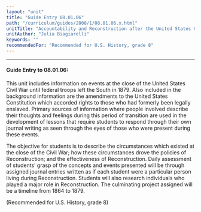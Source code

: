 ```yaml
---
layout: "unit"
title: "Guide Entry 08.01.06"
path: "/curriculum/guides/2008/1/08.01.06.x.html"
unitTitle: "Accountability and Reconstruction after the United States Civil War"
unitAuthor: "Julia Biagiarelli"
keywords: ""
recommendedFor: "Recommended for U.S. History, grade 8"
---
```

<body>
<hr/>
 <h4>
  Guide Entry to 08.01.06:
 </h4>
 <p>
  This unit includes information on events at the close of the United States Civil War until federal troops left the South in 1879. Also included in the background information are the amendments to the United States Constitution which accorded rights to those who had formerly been legally enslaved. Primary sources of information where people involved describe their thoughts and feelings during this period of transition are used in the development of lessons that require students to respond through their own journal writing as seen through the eyes of those who were present during these events.
 </p>
<p>
  The objective for students is to describe the circumstances which existed at the close of the Civil War; how these circumstances drove the policies of Reconstruction; and the effectiveness of Reconstruction. Daily assessment of students’ grasp of the concepts and events presented will be through assigned journal entries written as if each student were a particular person living during Reconstruction. Students will also research individuals who played a major role in Reconstruction. The culminating project assigned will be a timeline from 1864 to 1879.
 </p>
<p>
  (Recommended for U.S. History, grade 8)
 </p>




</body>